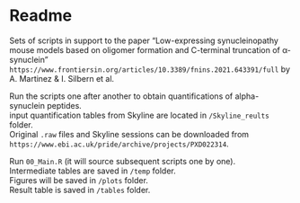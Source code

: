 Readme
================

Sets of scripts in support to the paper “Low-expressing synucleinopathy
mouse models based on oligomer formation and C-terminal truncation of
α-synuclein”  
`https://www.frontiersin.org/articles/10.3389/fnins.2021.643391/full` by
A. Martinez & I. Silbern et al. 

Run the scripts one after another to obtain quantifications of
alpha-synuclein peptides.  
input quantification tables from Skyline are located in
`/Skyline_reults` folder.  
Original `.raw` files and Skyline sessions can be downloaded from
`https://www.ebi.ac.uk/pride/archive/projects/PXD022314`.

Run `00_Main.R` (it will source subsequent scripts one by one).  
Intermediate tables are saved in `/temp` folder.  
Figures will be saved in `/plots` folder.  
Result table is saved in `/tables` folder.
